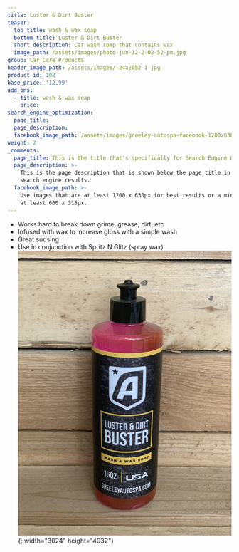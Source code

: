 ```yaml
---
title: Luster & Dirt Buster
teaser:
  top_title: wash & wax soap
  bottom_title: Luster & Dirt Buster
  short_description: Car wash soap that contains wax
  image_path: /assets/images/photo-jun-12-2-02-52-pm.jpg
group: Car Care Products
header_image_path: /assets/images/-24a2052-1.jpg
product_id: 102
base_price: '12.99'
add_ons:
  - title: wash & wax soap
    price:
search_engine_optimization:
  page_title:
  page_description:
  facebook_image_path: /assets/images/greeley-autospa-facebook-1200x630.png
weight: 2
_comments:
  page_title: This is the title that's specifically for Search Engine Optimization.
  page_description: >-
    This is the page description that is shown below the page title in the
    search engine results.
  facebook_image_path: >-
    Use images that are at least 1200 x 630px for best results or a minimum of
    at least 600 x 315px.
---
```


* Works hard to break down grime, grease, dirt, etc
* Infused with wax to increase gloss with a simple wash
* Great sudsing
* Use in conjunction with Spritz N Glitz (spray wax)![](/assets/images/photo-jun-12-2-02-52-pm.jpg){: width="3024" height="4032"}